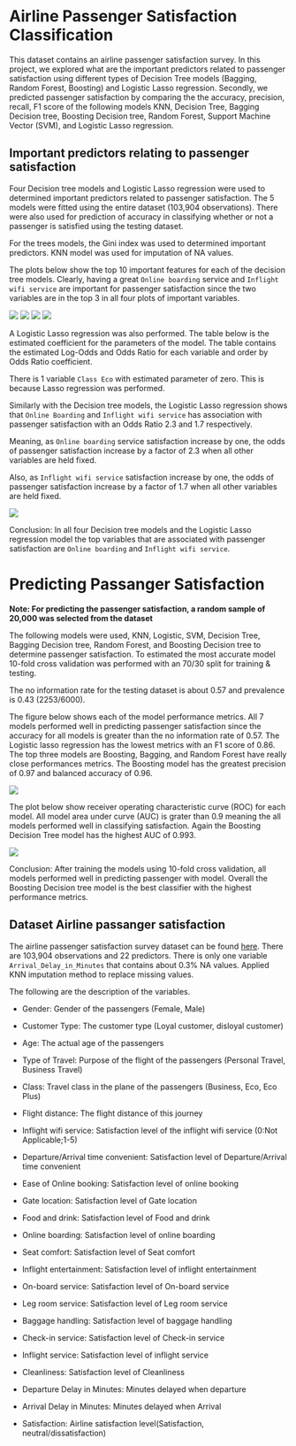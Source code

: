 # Airline Passenger Satisfaction Classification  

This dataset contains an airline passenger satisfaction survey. In this project, we explored what are the important predictors related to passenger satisfaction using different types of Decision Tree models (Bagging, Random Forest, Boosting) and Logistic Lasso regression. Secondly, we predicted passenger satisfaction by comparing the the accuracy, precision, recall, F1 score of the following models KNN, Decision Tree, Bagging Decision tree, Boosting Decision tree, Random Forest, Support Machine Vector (SVM), and Logistic Lasso regression.


## Important predictors relating to passenger satisfaction

Four Decision tree models and Logistic Lasso regression were used to determined important predictors related to passenger satisfaction. The 5 models were fitted using the entire dataset (103,904 observations). There were also used for prediction of accuracy in classifying whether or not a passenger is satisfied using the testing dataset.

For the trees models, the Gini index was used to determined important predictors. KNN model was used for imputation of NA values.


The plots below show the top 10 important features for each of the decision tree models. Clearly, having a great `Online boarding` service and `Inflight wifi service` are important for passenger satisfaction since the two variables are in the top 3 in all four plots of important variables.   

![](./images/decision_tree.png)
![](./images/bagging.png)
![](./images/randomForest.png)
![](./images/boosting.png)

A Logistic Lasso regression was also performed. The table below is the estimated coefficient for the parameters of the model. The table contains the estimated Log-Odds and Odds Ratio for each variable and order by Odds Ratio coefficient.

There is 1 variable `Class Eco` with estimated parameter of zero. This is because Lasso regression was performed. 

Similarly with the Decision tree models, the Logistic Lasso regression shows that `Online Boarding` and `Inflight wifi service` has association with passenger satisfaction with an Odds Ratio 2.3 and 1.7 respectively.

Meaning, as `Online boarding` service satisfaction increase by one, the odds of passenger satisfaction increase by a factor of 2.3 when all other variables are held fixed. 

Also, as `Inflight wifi service`  satisfaction increase by one, the odds of passenger satisfaction increase by a factor of 1.7 when all other variables are held fixed.

![](.\images\logistic_param.png)


Conclusion: In all four Decision tree models and the Logistic Lasso regression model the top variables that are associated with passenger satisfaction are `Online boarding` and `Inflight wifi service`. 

# Predicting Passanger Satisfaction 

**Note: For predicting the passenger satisfaction, a random sample of 20,000 was selected from the dataset**


The following models were used, KNN, Logistic, SVM, Decision Tree, Bagging Decision tree, Random Forest, and Boosting Decision tree to determine passenger satisfaction. To estimated the most accurate model 10-fold cross validation was performed with an 70/30 split for training & testing.

The no information rate for the testing dataset is about 0.57 and prevalence is 0.43 (2253/6000).

The figure below shows each of the model performance metrics. All 7 models performed well in predicting passenger satisfaction since the accuracy for all models is greater than the no information rate of 0.57. The Logistic lasso regression has the lowest metrics with an F1 score of 0.86. The top three models are Boosting, Bagging, and Random Forest have really close performances metrics. The Boosting model has the greatest precision of 0.97 and balanced accuracy of 0.96.


![](./images/prediction_res.png)

The plot below show receiver operating characteristic curve (ROC) for each model. All model area under curve (AUC) is grater than 0.9 meaning the all models performed well in classifying satisfaction.  Again the Boosting Decision Tree model has the highest AUC of 0.993.

![](./images/roc.png)

Conclusion: After training the models using 10-fold cross validation, all models performed well in predicting passenger with model. Overall the Boosting Decision tree model is the best classifier with the highest performance metrics. 


## Dataset Airline passanger satisfaction

The airline passenger satisfaction survey dataset can be found [here](https://www.kaggle.com/datasets/teejmahal20/airline-passenger-satisfaction). There are 103,904 observations and 22 predictors. There is only one variable `Arrival_Delay_in_Minutes` that contains about 0.3% NA values. Applied KNN imputation method to replace missing values.


The following are the description of the variables.

* Gender: Gender of the passengers (Female, Male)

* Customer Type: The customer type (Loyal customer, disloyal customer)

* Age: The actual age of the passengers

* Type of Travel: Purpose of the flight of the passengers (Personal Travel, Business Travel)

* Class: Travel class in the plane of the passengers (Business, Eco, Eco Plus)

* Flight distance: The flight distance of this journey

* Inflight wifi service: Satisfaction level of the inflight wifi service (0:Not Applicable;1-5)

* Departure/Arrival time convenient: Satisfaction level of Departure/Arrival time convenient

* Ease of Online booking: Satisfaction level of online booking

* Gate location: Satisfaction level of Gate location

* Food and drink: Satisfaction level of Food and drink

* Online boarding: Satisfaction level of online boarding

* Seat comfort: Satisfaction level of Seat comfort

* Inflight entertainment: Satisfaction level of inflight entertainment

* On-board service: Satisfaction level of On-board service

* Leg room service: Satisfaction level of Leg room service

* Baggage handling: Satisfaction level of baggage handling

* Check-in service: Satisfaction level of Check-in service

* Inflight service: Satisfaction level of inflight service

* Cleanliness: Satisfaction level of Cleanliness

* Departure Delay in Minutes: Minutes delayed when departure

* Arrival Delay in Minutes: Minutes delayed when Arrival

* Satisfaction: Airline satisfaction level(Satisfaction, neutral/dissatisfaction)


